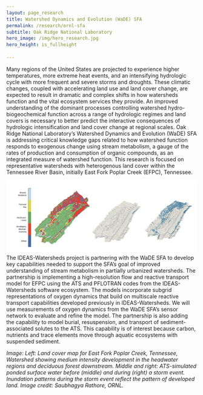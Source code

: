 ```yaml
---
layout: page_research
title: Watershed Dynamics and Evolution (WaDE) SFA
permalink: /research/ornl-sfa
subtitle: Oak Ridge National Laboratory
hero_image: /img/hero_research.jpg
hero_height: is_fullheight

---
```


Many regions of the United States are projected to experience higher temperatures, more extreme heat events, and an intensifying hydrologic cycle with more frequent and severe storms and droughts. These climatic changes, coupled with accelerating land use and land cover change, are expected to result in dramatic and complex shifts in how watersheds function and the vital ecosystem services they provide. An improved understanding of the dominant processes controlling watershed hydro-biogeochemical function across a range of hydrologic regimes and land covers is necessary to better predict the interactive consequences of hydrologic intensification and land cover change at regional scales. Oak Ridge National Laboratory’s Watershed Dynamics and Evolution (WaDE) SFA is addressing critical knowledge gaps related to how watershed function responds to exogenous change using stream metabolism, a gauge of the rates of production and consumption of organic compounds, as an integrated measure of watershed function. This research is focused on representative watersheds with heterogenous land cover within the Tennessee River Basin, initially East Fork Poplar Creek (EFPC), Tennessee.

<img width="850" src="/../img/wade-east-fork-ornl-highres.jpg" align="right">

The IDEAS-Watersheds project is partnering with the WaDE SFA to develop key capabilities needed to support the SFA’s goal of improved understanding of stream metabolism in partially urbanized watersheds. The partnership is implementing a high-resolution flow and reactive transport model for EFPC using the ATS and PFLOTRAN codes from the IDEAS-Watersheds software ecosystem. The models incorporate subgrid representations of oxygen dynamics that build on multiscale reactive transport capabilities developed previously in IDEAS-Watersheds. We will use measurements of oxygen dynamics from the WaDE SFA’s sensor network to evaluate and refine the model. The partnership is also adding the capability to model burial, resuspension, and transport of sediment-associated solutes to the ATS. This capability is of interest because carbon, nutrients and trace elements move through aquatic ecosystems with suspended sediment. 


*Image: Left: Land cover map for East Fork Poplar Creek, Tennessee, Watershed showing medium intensity development in the headwater regions and deciduous forest downstream. Middle and right: ATS-simulated ponded surface water before (middle) and during (right) a storm event. Inundation patterns during the storm event reflect the pattern of developed land. Image credit: Saubhagya Rathore, ORNL.*

[Painter]: https://agupubs.onlinelibrary.wiley.com/doi/full/10.1029/2018WR022831

